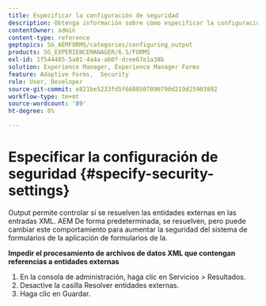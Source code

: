 ```yaml
---
title: Especificar la configuración de seguridad
description: Obtenga información sobre cómo especificar la configuración de seguridad para proteger archivos de datos XML. La función de configuración de seguridad controla las entidades externas en las entradas XML.
contentOwner: admin
content-type: reference
geptopics: SG_AEMFORMS/categories/configuring_output
products: SG_EXPERIENCEMANAGER/6.5/FORMS
exl-id: 1f544485-5a01-4a4a-ab0f-dcee67e1a38b
solution: Experience Manager, Experience Manager Forms
feature: Adaptive Forms,  Security
role: User, Developer
source-git-commit: e821be5233fd5f6688507096790d219d25903892
workflow-type: tm+mt
source-wordcount: '89'
ht-degree: 8%

---
```


# Especificar la configuración de seguridad {#specify-security-settings}

Output permite controlar si se resuelven las entidades externas en las entradas XML. AEM De forma predeterminada, se resuelven, pero puede cambiar este comportamiento para aumentar la seguridad del sistema de formularios de la aplicación de formularios de la.

**Impedir el procesamiento de archivos de datos XML que contengan referencias a entidades externas**

1. En la consola de administración, haga clic en Servicios > Resultados.
1. Desactive la casilla Resolver entidades externas.
1. Haga clic en Guardar.
